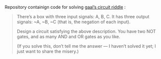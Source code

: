 Repository containign code for solving
[gaal’s circuit riddle](http://gaal.livejournal.com/234795.html) :

<blockquote>
There’s a box with three input signals: A, B, C. It has three output signals:
~A, ~B, ~C (that is, the negation of each input).

Design a circuit satisfying the above description. You have two NOT gates, and
as many AND and OR gates as you like.

(If you solve this, don’t tell me the answer — I haven’t solved it yet; I just
want to share the misery.)
</blockquote>
